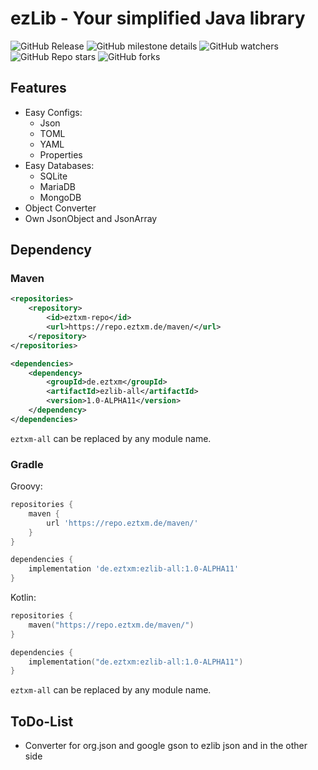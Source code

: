 # ezLib - Your simplified Java library

![GitHub Release](https://img.shields.io/github/v/release/ezTxmMC/ezLib?include_prereleases&style=for-the-badge&color=%23d97325)
![GitHub milestone details](https://img.shields.io/github/milestones/progress-percent/ezTxmMC/ezLib/4?style=for-the-badge)
![GitHub watchers](https://img.shields.io/github/watchers/ezTxmMC/ezLib?style=for-the-badge)
![GitHub Repo stars](https://img.shields.io/github/stars/ezTxmMC/ezLib?style=for-the-badge)
![GitHub forks](https://img.shields.io/github/forks/ezTxmMC/ezLib?style=for-the-badge)

## Features

- Easy Configs:
  - Json
  - TOML
  - YAML
  - Properties
- Easy Databases:
  - SQLite
  - MariaDB
  - MongoDB
- Object Converter
- Own JsonObject and JsonArray

## Dependency

### Maven

```xml
<repositories>
    <repository>
        <id>eztxm-repo</id>
        <url>https://repo.eztxm.de/maven/</url>
    </repository>
</repositories>

<dependencies>
    <dependency>
        <groupId>de.eztxm</groupId>
        <artifactId>ezlib-all</artifactId>
        <version>1.0-ALPHA11</version>
    </dependency>
</dependencies>
```

``eztxm-all`` can be replaced by any module name.

### Gradle

Groovy:

```groovy
repositories {
    maven {
        url 'https://repo.eztxm.de/maven/'
    }
}

dependencies {
    implementation 'de.eztxm:ezlib-all:1.0-ALPHA11'
}
```

Kotlin:

```kotlin
repositories {
    maven("https://repo.eztxm.de/maven/")
}

dependencies {
    implementation("de.eztxm:ezlib-all:1.0-ALPHA11")
}
```

``eztxm-all`` can be replaced by any module name.

## ToDo-List

- Converter for org.json and google gson to ezlib json and in the other side
